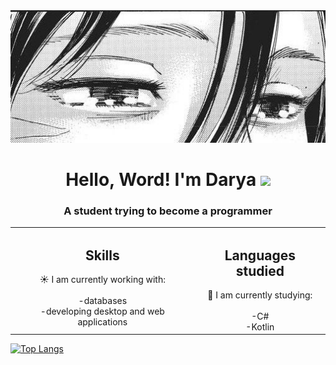 <div align="center">
  <img src="https://github.com/dex1fy/dex1fy/blob/main/17976ea7ea0610181fb250f2930a875a.jpg?raw=true" alt="moti">
</div>
<h1 align="center">Hello, Word! I'm Darya</a> 
<img src="https://github.com/blackcater/blackcater/raw/main/images/Hi.gif" height="32"/></h1>
<h3 align="center">A student trying to become a programmer</h3>

<div style="text-align: center;">
<table>
  <tr>
    <td valign="top">
      <h2>Skills</h2>
      ☀️ I am currently working with:<br><br>
      -databases<br>
      -developing desktop and web applications<br>
    </td>
    <td valign="top">
      <h2>Languages studied</h2>
      💫 I am currently studying:<br><br>
      -C#<br>
      -Kotlin<br>
    </td>
  </tr>
</table>
</div>







[![Top Langs](https://github-readme-stats.vercel.app/api/top-langs/?username=dex1fy&layout=compact)](https://github.com/dex1fy/github-readme-stats)
